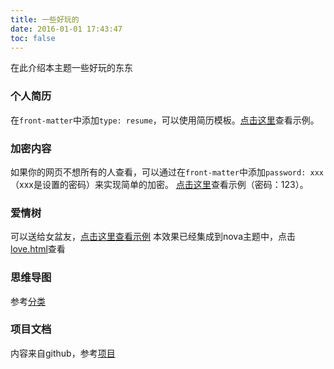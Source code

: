 ```yaml
---
title: 一些好玩的
date: 2016-01-01 17:43:47
toc: false
---
```


在此介绍本主题一些好玩的东东

### 个人简历
在`front-matter`中添加`type: resume`，可以使用简历模板。[点击这里](resume.html)查看示例。

### 加密内容
如果你的网页不想所有的人查看，可以通过在`front-matter`中添加`password: xxx`（xxx是设置的密码）来实现简单的加密。
[点击这里](password.html)查看示例（密码：123）。

### 爱情树
可以送给女盆友，[点击这里查看示例](./love2.html)
本效果已经集成到nova主题中，点击[love.html](./love.html)查看
### 思维导图
参考[分类](../categories/index.html)

### 项目文档
内容来自github，参考[项目](../p/)
